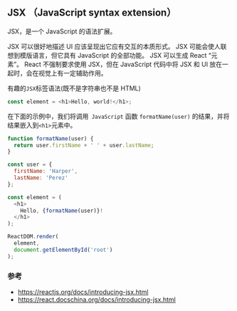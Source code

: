  JSX （JavaScript syntax extension）
--------------------------------------------------------

JSX，是一个 JavaScript 的语法扩展。

JSX 可以很好地描述 UI 应该呈现出它应有交互的本质形式。
JSX 可能会使人联想到模版语言，但它具有 JavaScript 的全部功能。
JSX 可以生成 React “元素”。
React 不强制要求使用 JSX，但在 JavaScript 代码中将 JSX 和 UI 放在一起时，会在视觉上有一定辅助作用。

有趣的`JSX`标签语法(既不是字符串也不是 HTML)
```javascript
const element = <h1>Hello, world!</h1>;
```
在下面的示例中，我们将调用` JavaScript` 函数 `formatName(user)` 的结果，并将结果嵌入到` <h1> `元素中。

```javascript
function formatName(user) {
  return user.firstName + ' ' + user.lastName;
}

const user = {
  firstName: 'Harper',
  lastName: 'Perez'
};

const element = (
  <h1>
    Hello, {formatName(user)}!
  </h1>
);

ReactDOM.render(
  element,
  document.getElementById('root')
);
```


### 参考
- https://reactjs.org/docs/introducing-jsx.html
- https://react.docschina.org/docs/introducing-jsx.html